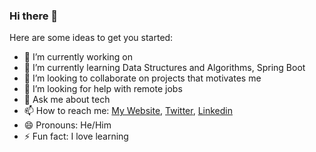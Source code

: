### Hi there 👋

<!--
**MichaelOlatunji/MichaelOlatunji** is a ✨ _special_ ✨ repository because its `README.md` (this file) appears on your GitHub profile.
-->

Here are some ideas to get you started:

- 🔭 I’m currently working on 
- 🌱 I’m currently learning Data Structures and Algorithms, Spring Boot
- 👯 I’m looking to collaborate on projects that motivates me
- 🤔 I’m looking for help with remote jobs
- 💬 Ask me about tech
- 📫 How to reach me: [My Website](https://imyke.dev/contact "here"), [Twitter](https://twitter.com/_imyke "here"), [Linkedin](https://linkedin.com/in/imykel "here")
- 😄 Pronouns: He/Him
- ⚡ Fun fact: I love learning
